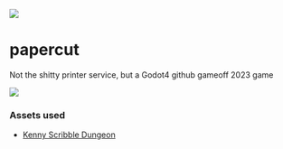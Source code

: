 [![](https://img.shields.io/badge/4.1.2-%23FFFFFF.svg?style=flat&logo=godot-engine)](https://godotengine.org/download/archive/4.1.2-stable/)
# papercut

Not the shitty printer service, but a Godot4 github gameoff 2023 game

![](https://kenney.nl/media/pages/assets/scribble-dungeons/a267209f30-1674932853/sample.png)


### Assets used 
- [Kenny Scribble Dungeon](https://kenney.nl/assets/scribble-dungeons)





